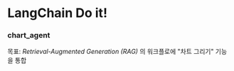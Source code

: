 # LangChain Do it!

### chart_agent

목표: *Retrieval-Augmented Generation (RAG)* 의 워크플로에 "차트 그리기" 기능을 통합  


